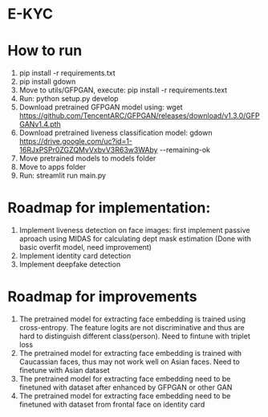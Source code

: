 # E-KYC
# How to run
  1. pip install -r requirements.txt
  2. pip install gdown
  3. Move to utils/GFPGAN, execute: pip install -r requirements.text
  4. Run: python setup.py develop
  5. Download pretrained GFPGAN model using: wget https://github.com/TencentARC/GFPGAN/releases/download/v1.3.0/GFPGANv1.4.pth
  6. Download pretrained liveness classification model: gdown https://drive.google.com/uc?id=1-16RJxPSPr0ZGZQMvVxbvV3R63w3WAby --remaining-ok
  7. Move pretrained models to models folder
  8. Move to apps folder
  9. Run: streamlit run main.py
# Roadmap for implementation:
  1. Implement liveness detection on face images: first implement passive aproach using MIDAS for calculating dept mask estimation (Done with basic overfit model, need improvement)
  2. Implement identity card detection
  3. Implement deepfake detection
# Roadmap for improvements
  1. The pretrained model for extracting face embedding is trained using cross-entropy. The feature logits are not discriminative and thus are hard to distinguish different class(person). Need to fintune with triplet loss
  2. The pretrained model for extracting face embedding is trained with Caucassian faces, thus may not work well on Asian faces. Need to finetune with Asian dataset
  3. The pretrained model for extracting face embedding need to be finetuned with dataset after enhanced by GFPGAN or other GAN
  4. The pretrained model for extracting face embedding need to be finetuned with dataset from frontal face on identity card
